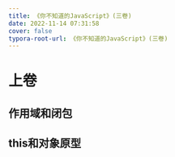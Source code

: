 ```yaml
---
title: 《你不知道的JavaScript》(三卷)
date: 2022-11-14 07:31:58
cover: false
typora-root-url: 《你不知道的JavaScript》(三卷)
---
```


# 上卷

## 作用域和闭包



## this和对象原型

